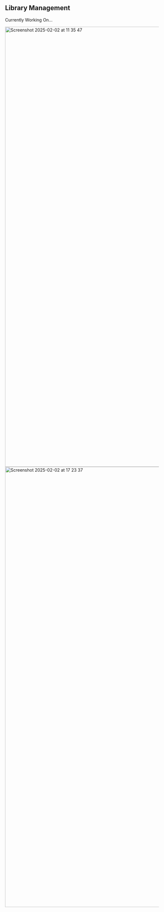 ## Library Management

Currently Working On...

<img width="1439" alt="Screenshot 2025-02-02 at 11 35 47" src="https://github.com/user-attachments/assets/5f0d04ef-defe-4d60-9455-d3d012eeaee1" />


<img width="1440" alt="Screenshot 2025-02-02 at 17 23 37" src="https://github.com/user-attachments/assets/d60c1a0d-4b8f-491f-9324-4b85a2ab9b8e" />
